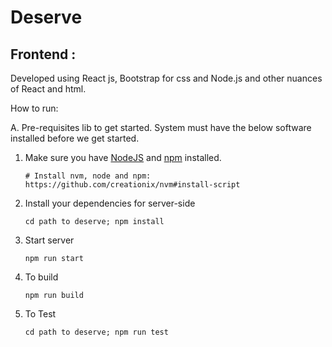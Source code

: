 # Deserve

## Frontend : 
   Developed using React js, Bootstrap for css and Node.js and other nuances of React and html. 
  
   How to run:

A. Pre-requisites lib to get started. System must have the below software installed before we get started.


1. Make sure you have [NodeJS](https://nodejs.org/) and [npm](https://www.npmjs.com/) installed.
    ```
    # Install nvm, node and npm:
    https://github.com/creationix/nvm#install-script
    ```
2. Install your dependencies for server-side 

    ```
    cd path to deserve; npm install
    ```
3. Start server

    ```
    npm run start
    ```
4. To build

    ```
    npm run build
    ```
 4. To Test  
    ```
    cd path to deserve; npm run test
    ```
